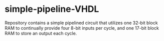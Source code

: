# simple-pipeline-VHDL
Repository contains a simple pipelined circuit that utilizes one 32-bit block RAM to continually provide four 8-bit inputs per cycle, and one 17-bit block RAM to store an output each cycle.
